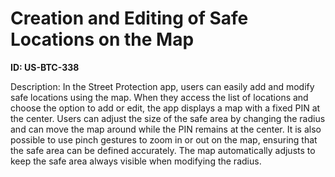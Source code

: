 # Creation and Editing of Safe Locations on the Map

**ID: US-BTC-338**

Description: In the Street Protection app, users can easily add and modify safe locations using the map. When they access the list of locations and choose the option to add or edit, the app displays a map with a fixed PIN at the center. Users can adjust the size of the safe area by changing the radius and can move the map around while the PIN remains at the center. It is also possible to use pinch gestures to zoom in or out on the map, ensuring that the safe area can be defined accurately. The map automatically adjusts to keep the safe area always visible when modifying the radius.